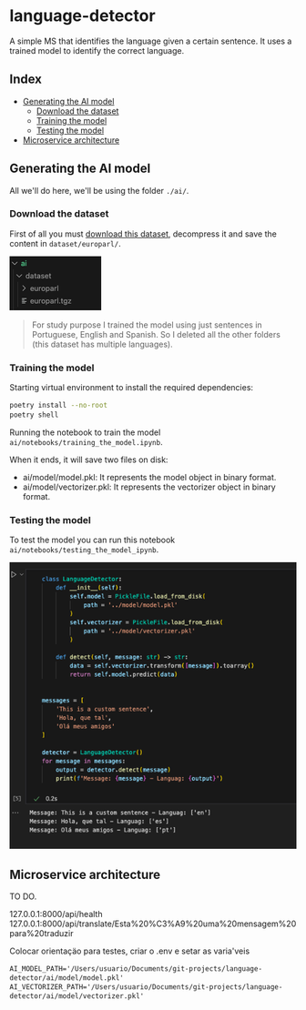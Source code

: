 # language-detector
A simple MS that identifies the language given a certain sentence. It uses a trained model to identify the correct language.

## Index
- [Generating the AI model](#generating-the-ai-model)
    - [Download the dataset](#download-the-dataset)
    - [Training the model](#training-the-model)
    - [Testing the model](#testing-the-model)
- [Microservice architecture](#microservice-architecture)


## Generating the AI model
All we'll do here, we'll be using the folder ```./ai/```.

### Download the dataset
First of all you must [download this dataset](https://www.statmt.org/europarl/), decompress it and save the content in ```dataset/europarl/```.

![](.doc/ai/dataset.png)

> For study purpose I trained the model using just sentences in Portuguese, English and Spanish. So I deleted all the other folders (this dataset has multiple languages).


### Training the model

Starting virtual environment to install the required dependencies:
```sh
poetry install --no-root
poetry shell
```

Running the notebook to train the model ```ai/notebooks/training_the_model.ipynb```.

When it ends, it will save two files on disk:
- ai/model/model.pkl: It represents the model object in binary format.
- ai/model/vectorizer.pkl: It represents the vectorizer object in binary format.

### Testing the model
To test the model you can run this notebook ```ai/notebooks/testing_the_model_ipynb```.

![](.doc/ai/testing_the_model.png)

## Microservice architecture
TO DO.

<!--
## Deploying the microservice

## Used references
- [Dataset](https://www.statmt.org/europarl/)

## References for study
- [https://blag.nullteilerfrei.de/2022/09/03/machine-learning-for-language-detection-in-python-with-scikit-learn/](https://blag.nullteilerfrei.de/2022/09/03/machine-learning-for-language-detection-in-python-with-scikit-learn/)
- [https://scikit-learn.org/stable/auto_examples/text/plot_document_classification_20newsgroups.html](https://scikit-learn.org/stable/auto_examples/text/plot_document_classification_20newsgroups.html)
- []()
- []()

-->

127.0.0.1:8000/api/health
127.0.0.1:8000/api/translate/Esta%20%C3%A9%20uma%20mensagem%20para%20traduzir

Colocar orientaçäo para testes, criar o .env e setar as varia'veis

```
AI_MODEL_PATH='/Users/usuario/Documents/git-projects/language-detector/ai/model/model.pkl'
AI_VECTORIZER_PATH='/Users/usuario/Documents/git-projects/language-detector/ai/model/vectorizer.pkl'
```
